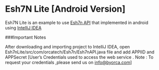 Esh7N Lite [Android Version]
======================
Esh7N Lite is an example to use [Esh7n API](https://github.com/orcatech/Esh7nAPI) that implemented in android using [IntelliJ IDEA](http://www.jetbrains.com/idea/features/android.html)

###Important Notes

After downloading and importing project to IntelliJ IDEA, open Esh7nLite/src/com/orcatech/Esh7n/Esh7nAPI.java file and add APPIID and APPSecret [User’s Credentials used to access the web service . Note : To request your credentials ,please send us on info@byorca.com]
